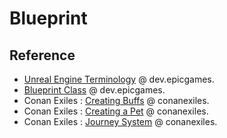 # Blueprint

## Reference

- [Unreal Engine Terminology](https://dev.epicgames.com/documentation/en-us/unreal-engine/unreal-engine-terminology) @ dev.epicgames.
- [Blueprint Class](https://dev.epicgames.com/documentation/en-us/unreal-engine/blueprint-class-assets-in-unreal-engine) @ dev.epicgames.
- Conan Exiles : [Creating Buffs](https://www.conanexiles.com/wp-content/wiki/2692841576.html) @ conanexiles.
- Conan Exiles : [Creating a Pet](https://www.conanexiles.com/wp-content/wiki/2685371007.html) @ conanexiles.
- Conan Exiles : [Journey System](https://www.conanexiles.com/wp-content/wiki/3437659279.html) @ conanexiles.
